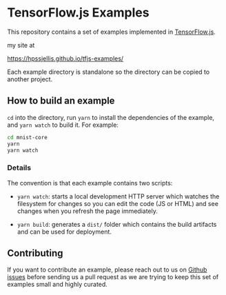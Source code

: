 # TensorFlow.js Examples

This repository contains a set of examples implemented in
[TensorFlow.js](http://js.tensorflow.org).




my site at 

https://hpssjellis.github.io/tfjs-examples/




Each example directory is standalone so the directory can be copied
to another project.

## How to build an example
`cd` into the directory, run `yarn` to install
the dependencies of the example, and `yarn watch` to build it. For example:

```sh
cd mnist-core
yarn
yarn watch
```

### Details

The convention is that each example contains two scripts:

- `yarn watch`: starts a local development HTTP server which watches the
filesystem for changes so you can edit the code (JS or HTML) and see changes when you refresh the page immediately.

- `yarn build`: generates a `dist/` folder which contains the build artifacts and
can be used for deployment.

## Contributing

If you want to contribute an example, please reach out to us on
[Github issues](https://github.com/tensorflow/tfjs-examples/issues)
before sending us a pull request as we are trying to keep this set of examples
small and highly curated.
